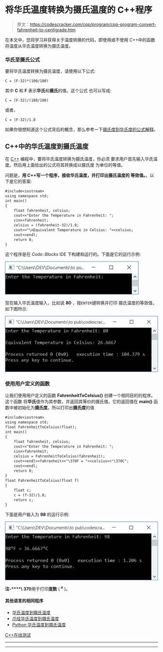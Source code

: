 # 将华氏温度转换为摄氏温度的 C++程序

> 原文：<https://codescracker.com/cpp/program/cpp-program-convert-fahrenheit-to-centigrade.htm>

在本文中，您将学习并获得关于温度转换的代码，即使用或不使用 C++中的函数将温度从华氏温度转换为摄氏温度。

### 华氏至摄氏公式

要将华氏温度转换为摄氏温度，请使用以下公式:

```
C = (F-32)*(100/180)
```

其中 **C** 和 **F** 表示**华氏**和**摄氏**的值。这个公式 也可以写成:

```
C = (F-32)/(180/100)
```

或者，

```
C = (F-32)/1.8
```

如果你很想知道这个公式背后的概念，那么参考一下[摄氏度到华氏度的公式解释](/nonprog/celsius-to-fahrenheit-formula.htm)。

## C++中的华氏温度到摄氏温度

在 [C++](/cpp/index.htm) 编程中，要将华氏温度转换为摄氏温度，你必须 要求用户首先输入华氏温度。然后用上面给出的公式将其转换成以摄氏度 为单位的等值。

问题是，**用 C++写一个程序，接收华氏温度，并打印出摄氏温度的 等效值。**。以下是它的答案:

```
#include<iostream>
using namespace std;
int main()
{
    float fahrenheit, celsius;
    cout<<"Enter the Temperature in Fahrenheit: ";
    cin>>fahrenheit;
    celsius = (fahrenheit-32)/1.8;
    cout<<"\nEquivalent Temperature in Celsius: "<<celsius;
    cout<<endl;
    return 0;
}
```

这个程序是在 *Code::Blocks* IDE 下构建和运行的。下面是它的运行示例:

![C++ program convert temperature Fahrenheit to Celsius](img/a0eef70e19e4b0b6417f8bfd22a24dd5.png)

现在输入华氏温度输入，比如说 **80** ，按`ENTER`键转换并打印 摄氏温度的等效值，如下图所示:

![fahrenheit to celsius c++](img/7d76435f177d4f8310fdf82e19d974f1.png)

### 使用用户定义的函数

让我们使用用户定义的函数 **FahrenheitToCelsius()** 创建一个相同目的的程序。这个函数 将**华氏**值作为其参数，并返回其等价的摄氏值。它的返回值在 **main()** 函数中被初始化为**摄氏度**。所以打印出**摄氏度**的值

```
#include<iostream>
using namespace std;
float FahrenheitToCelsius(float);
int main()
{
    float fahrenheit, celsius;
    cout<<"Enter the Temperature in Fahrenheit: ";
    cin>>fahrenheit;
    celsius = FahrenheitToCelsius(fahrenheit);
    cout<<endl<<fahrenheit<<"\370F = "<<celsius<<"\370C";
    cout<<endl;
    return 0;
}
float FahrenheitToCelsius(float f)
{
    float c;
    c = (f-32)/1.8;
    return c;
}
```

下面是用户输入为 **98** 的运行示例:

![fahrenheit to celsius using function c++](img/9c622ccf854e43757048539e746f7898.png)

**注-****\ 370**用于打印**度数** ( **<sup>o</sup>** )。

#### 其他语言的相同程序

*   [华氏温度到摄氏温度](/c/program/c-program-convert-fahrenheit-to-centigrade.htm)
*   [爪哇华氏温度到摄氏温度](/java/program/java-program-convert-fahrenheit-to-centigrade.htm)
*   [Python 华氏温度到摄氏温度](/python/program/python-program-convert-fahrenheit-to-celsius.htm)

[C++在线测试](/exam/showtest.php?subid=3)

* * *

* * *